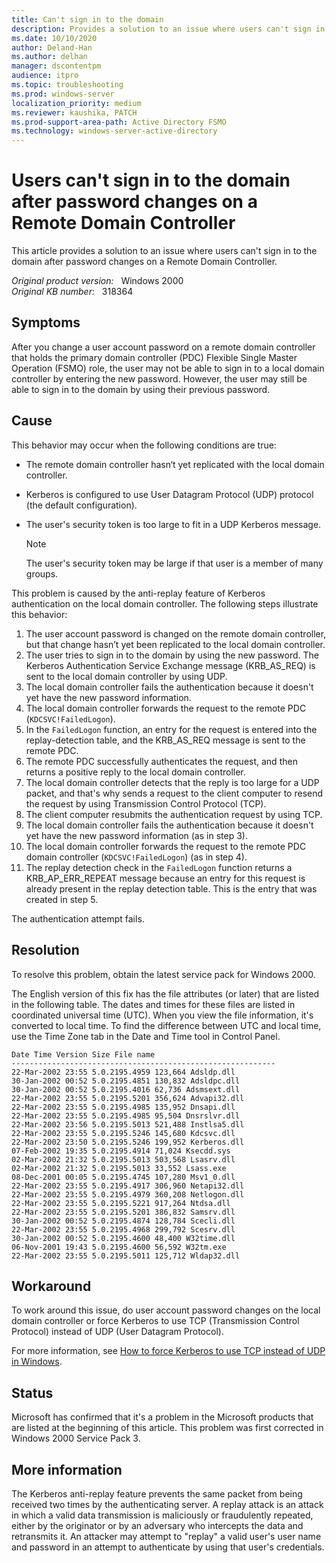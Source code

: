 ```yaml
---
title: Can't sign in to the domain
description: Provides a solution to an issue where users can't sign in to the domain after password changes on a Remote Domain Controller.
ms.date: 10/10/2020
author: Deland-Han 
ms.author: delhan
manager: dscontentpm
audience: itpro
ms.topic: troubleshooting
ms.prod: windows-server
localization_priority: medium
ms.reviewer: kaushika, PATCH
ms.prod-support-area-path: Active Directory FSMO
ms.technology: windows-server-active-directory
---
```

# Users can't sign in to the domain after password changes on a Remote Domain Controller

This article provides a solution to an issue where users can't sign in to the domain after password changes on a Remote Domain Controller.

_Original product version:_ &nbsp; Windows 2000  
_Original KB number:_ &nbsp; 318364

## Symptoms

After you change a user account password on a remote domain controller that holds the primary domain controller (PDC) Flexible Single Master Operation (FSMO) role, the user may not be able to sign in to a local domain controller by entering the new password. However, the user may still be able to sign in to the domain by using their previous password.

## Cause

This behavior may occur when the following conditions are true:

- The remote domain controller hasn‘t yet replicated with the local domain controller.
- Kerberos is configured to use User Datagram Protocol (UDP) protocol (the default configuration).
- The user's security token is too large to fit in a UDP Kerberos message.

    > [!NOTE]
    > The user's security token may be large if that user is a member of many groups.

This problem is caused by the anti-replay feature of Kerberos authentication on the local domain controller. The following steps illustrate this behavior:

1. The user account password is changed on the remote domain controller, but that change hasn’t yet been replicated to the local domain controller.
2. The user tries to sign in to the domain by using the new password. The Kerberos Authentication Service Exchange message (KRB_AS_REQ) is sent to the local domain controller by using UDP.
3. The local domain controller fails the authentication because it doesn't yet have the new password information.
4. The local domain controller forwards the request to the remote PDC (`KDCSVC!FailedLogon`).
5. In the `FailedLogon` function, an entry for the request is entered into the replay-detection table, and the KRB_AS_REQ message is sent to the remote PDC.
6. The remote PDC successfully authenticates the request, and then returns a positive reply to the local domain controller.
7. The local domain controller detects that the reply is too large for a UDP packet, and that's why sends a request to the client computer to resend the request by using Transmission Control Protocol (TCP).
8. The client computer resubmits the authentication request by using TCP.
9. The local domain controller fails the authentication because it doesn't yet have the new password information (as in step 3).
10. The local domain controller forwards the request to the remote PDC domain controller (`KDCSVC!FailedLogon`) (as in step 4).
11. The replay detection check in the `FailedLogon` function returns a KRB_AP_ERR_REPEAT message because an entry for this request is already present in the replay detection table. This is the entry that was created in step 5.

The authentication attempt fails.

## Resolution

To resolve this problem, obtain the latest service pack for Windows 2000.

The English version of this fix has the file attributes (or later) that are listed in the following table. The dates and times for these files are listed in coordinated universal time (UTC). When you view the file information, it's converted to local time. To find the difference between UTC and local time, use the Time Zone tab in the Date and Time tool in Control Panel.

```console
Date Time Version Size File name
-----------------------------------------------------------
22-Mar-2002 23:55 5.0.2195.4959 123,664 Adsldp.dll
30-Jan-2002 00:52 5.0.2195.4851 130,832 Adsldpc.dll
30-Jan-2002 00:52 5.0.2195.4016 62,736 Adsmsext.dll
22-Mar-2002 23:55 5.0.2195.5201 356,624 Advapi32.dll
22-Mar-2002 23:55 5.0.2195.4985 135,952 Dnsapi.dll
22-Mar-2002 23:55 5.0.2195.4985 95,504 Dnsrslvr.dll
22-Mar-2002 23:56 5.0.2195.5013 521,488 Instlsa5.dll
22-Mar-2002 23:55 5.0.2195.5246 145,680 Kdcsvc.dll
22-Mar-2002 23:50 5.0.2195.5246 199,952 Kerberos.dll
07-Feb-2002 19:35 5.0.2195.4914 71,024 Ksecdd.sys
02-Mar-2002 21:32 5.0.2195.5013 503,568 Lsasrv.dll
02-Mar-2002 21:32 5.0.2195.5013 33,552 Lsass.exe
08-Dec-2001 00:05 5.0.2195.4745 107,280 Msv1_0.dll
22-Mar-2002 23:55 5.0.2195.4917 306,960 Netapi32.dll
22-Mar-2002 23:55 5.0.2195.4979 360,208 Netlogon.dll
22-Mar-2002 23:55 5.0.2195.5221 917,264 Ntdsa.dll
22-Mar-2002 23:55 5.0.2195.5201 386,832 Samsrv.dll
30-Jan-2002 00:52 5.0.2195.4874 128,784 Scecli.dll
22-Mar-2002 23:55 5.0.2195.4968 299,792 Scesrv.dll
30-Jan-2002 00:52 5.0.2195.4600 48,400 W32time.dll
06-Nov-2001 19:43 5.0.2195.4600 56,592 W32tm.exe
22-Mar-2002 23:55 5.0.2195.5011 125,712 Wldap32.dll
```  

## Workaround

To work around this issue, do user account password changes on the local domain controller or force Kerberos to use TCP (Transmission Control Protocol) instead of UDP (User Datagram Protocol).

For more information, see [How to force Kerberos to use TCP instead of UDP in Windows](https://support.microsoft.com/help/260729).

## Status

Microsoft has confirmed that it's a problem in the Microsoft products that are listed at the beginning of this article. This problem was first corrected in Windows 2000 Service Pack 3.

## More information

The Kerberos anti-replay feature prevents the same packet from being received two times by the authenticating server. A replay attack is an attack in which a valid data transmission is maliciously or fraudulently repeated, either by the originator or by an adversary who intercepts the data and retransmits it. An attacker may attempt to "replay" a valid user's user name and password in an attempt to authenticate by using that user's credentials.
